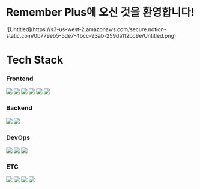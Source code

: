 # Remember Plus에 오신 것을 환영합니다!
<div>
  ![Untitled](https://s3-us-west-2.amazonaws.com/secure.notion-static.com/0b779eb5-5de7-4bcc-93ab-259da112bc9e/Untitled.png)
  <h1>Tech Stack</h1>
  <div>
    <h3>Frontend</h3>
    <img src="https://img.shields.io/badge/React-61DAFB?style=flat-square&logo=react&logoColor=white" />
    <img src="https://img.shields.io/badge/Vite-646CFF?style=flat-square&logo=vite&logoColor=white" />
    <img src="https://img.shields.io/badge/TypeScript-3178C6?style=flat-square&logo=TypeScript&logoColor=white" />
    <img src="https://img.shields.io/badge/HTML5-E34F26?style=flat-square&logo=HTML5&logoColor=white" />
    <img src="https://img.shields.io/badge/D3.js-F9A03C?style=flat-square&logo=D3.js&logoColor=white" />
    <img src="https://img.shields.io/badge/Three.js-000000?style=flat-square&logo=Three.js&logoColor=white" />
  </div>
  <div>
    <h3>Backend</h3>
    <img src="https://img.shields.io/badge/Django-092E20?style=flat-square&logo=Django&logoColor=white" />
    <img src="https://img.shields.io/badge/Neo4j-4581C3?style=flat-square&logo=Neo4j&logoColor=white" />
  </div>
  <div>
    <h3>DevOps</h3>
    <img src="https://img.shields.io/badge/NGINX-092E20?style=flat-square&logo=NGINX&logoColor=white" />
    <img src="https://img.shields.io/badge/Docker-2496ED?style=flat-square&logo=Docker&logoColor=white" />
    <img src="https://img.shields.io/badge/Amazon%20EC2-FF9900?style=flat-square&logo=Amazon%20EC2&logoColor=white" />
  </div>
  <div>
    <h3>ETC</h3>
    <img src="https://img.shields.io/badge/Slack-4A154B?style=flat-square&logo=Slack&logoColor=white" />
    <img src="https://img.shields.io/badge/Notion-000000?style=flat-square&logo=Notion&logoColor=white" />
    <img src="https://img.shields.io/badge/Postman-FF6C37?style=flat-square&logo=Postman&logoColor=white" />
    <img src="https://img.shields.io/badge/Swagger-85EA2D?style=flat-square&logo=Swagger&logoColor=white" />
  </div>
</div>


